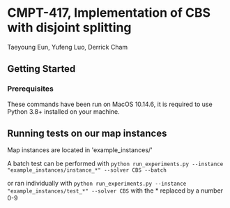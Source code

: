 # CMPT-417, Implementation of CBS with disjoint splitting

Taeyoung Eun, Yufeng Luo, Derrick Cham

## Getting Started

### Prerequisites

These commands have been run on MacOS 10.14.6, it is required to use Python 3.8+ installed on your machine.

## Running tests on our map instances

Map instances are located in 'example_instances/'

A batch test can be performed with ``` python run_experiments.py --instance "example_instances/instance_*" --solver CBS --batch ```

or ran individually with ``` python run_experiments.py --instance "example_instances/test_*" --solver CBS ``` with the * replaced by a number 0-9
